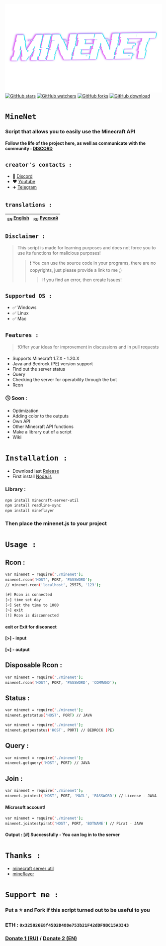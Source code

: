![Header](/IMG/1.png)
<a href="https://github.com/YTFort/MineNet/stargazers"><img src="https://badgen.net/github/stars/YTFort/MineNet" alt="GitHub stars"/></a>
<a href="https://github.com/YTFort/MineNet"><img src="https://badgen.net/github/watchers/YTFort/MineNet" alt="GitHub watchers"/></a>
<a href="https://github.com/YTFort/MineNet"><img src="https://badgen.net/github/forks/YTFort/MineNet" alt="GitHub forks"/></a>
<a href="https://github.com/YTFort/MineNet/releases"><img src="https://badgen.net/github/assets-dl/YTFort/MineNet/tag/v1" alt="GitHub download"/></a>

# `MineNet`
### Script that allows you to easily use the Minecraft API
#### Follow the life of the project here, as well as communicate with the community : [DISCORD](https://discord.gg/bjgpVAxgyE)

## `creator's contacts :`
- 👾 [Discord](https://discord.gg/bjgpVAxgyE)
- ❤️ [Youtube](https://youtube.com/c/fortcote)
- ✈️ [Telegram](https://t.me/FortcoteTG)

## `translations :`
| <sub>EN</sub> [English](README.md) | <sub>RU</sub> [Русский](README_RU.md) |
|-------------------------|----------------------------|

## `Disclaimer :`
> This script is made for learning purposes and does not force you to use its functions for malicious purposes!
>> ❗ You can use the source code in your programs, there are no copyrights, just please provide a link to me ;)
>>> If you find an error, then create Issues!

## `Supported OS :`

 * ✅ Windows
 * ✅ Linux
 * ✅ Mac

## `Features :`

> ❗Offer your ideas for improvement in discussions and in pull requests

 * Supports Minecraft 1.7.X - 1.20.X
 * Java and Bedrock (PE) version support
 * Find out the server status
 * Query
 * Checking the server for operability through the bot
 * Rcon
### 🕓 Soon :
 * Optimization
 * Adding color to the outputs
 * Own API
 * Other Minecraft API functions
 * Make a library out of a script
 * Wiki

# `Installation :`

 * Download last [Release](https://github.com/YTFort/MineNet/releases)
 * First install [Node.js](https://nodejs.dev)

### Library :
```bash
npm install minecraft-server-util
npm install readline-sync
npm install mineflayer
```

### Then place the **minenet.js** to your project

# `Usage :`

## Rcon :
```bash
var minenet = require('./minenet');
minenet.rcon('HOST', PORT, 'PASSWORD');
// minenet.rcon('localhost', 25575, '123');
```
```bash
[#] Rcon is connected
[>] time set day
[<] Set the time to 1000
[>] exit
[!] Rcon is disconnected
```

#### exit or Exit for disconect
#### [>] - input
#### [<] - output

## Disposable Rcon :
```bash
var minenet = require('./minenet');
minenet.rcon('HOST', PORT, 'PASSWORD', 'COMMAND');
```

## Status :
```bash
var minenet = require('./minenet');
minenet.getstatus('HOST', PORT) // JAVA
```
```bash
var minenet = require('./minenet');
minenet.getpestatus('HOST', PORT) // BEDROCK (PE)
```

## Query :
```bash
var minenet = require('./minenet');
minenet.getquery('HOST', PORT) // JAVA
```

## Join :
```bash
var minenet = require('./minenet');
minenet.jointest('HOST', PORT, 'MAIL', 'PASSWORD') // License - JAVA
```
#### Microsoft account!
```bash
var minenet = require('./minenet');
minenet.jointestpirat('HOST', PORT, 'BOTNAME') // Pirat - JAVA
```
#### Output : [#] Successfully - You can log in to the server


# `Thanks :`

- [minecraft server util](https://github.com/PassTheMayo/minecraft-server-util)
- [mineflayer](https://github.com/PrismarineJS/mineflayer)

# `Support me :`

### **Put a ⭐ and Fork if this script turned out to be useful to you**
### ETH : `0x325026E8f45D2D488e753b21F42dDF9BC15A3343`
### [Donate 1 (RU)](https://www.donationalerts.com/r/fortcotetm) / [Donate 2 (EN)](https://new.donatepay.ru/@924403)
